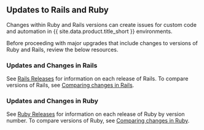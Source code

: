 ## Updates to Rails and Ruby

Changes within Ruby and Rails versions can create issues for custom code
and automation in {{ site.data.product.title_short }} environments.

Before proceeding with major upgrades that include changes to versions
of Ruby and Rails, review the below resources.

### Updates and Changes in Rails

See [Rails Releases](https://rubyonrails.org/category/releases) for
information on each release of Rails. To compare versions of Rails, see
[Comparing changes in Rails](https://github.com/rails/rails/compare).

### Updates and Changes in Ruby

See [Ruby Releases](https://www.ruby-lang.org/en/downloads/releases/)
for information on each release of Ruby by version number. To compare
versions of Ruby, see [Comparing changes in
Ruby](https://github.com/ruby/ruby/compare).
